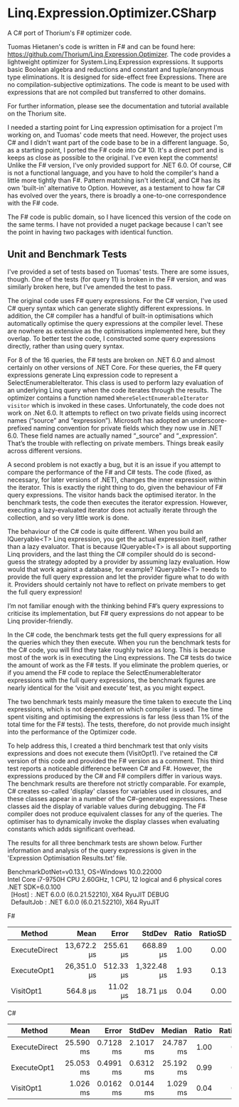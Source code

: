 # Linq.Expression.Optimizer.CSharp
A C# port of Thorium's F# optimizer code.

Tuomas Hietanen's code is written in F# and can be found here: https://github.com/Thorium/Linq.Expression.Optimizer.  The code provides a lightweight optimizer for System.Linq.Expression expressions. It supports basic Boolean algebra and reductions and constant and tuple/anonymous type eliminations. It is designed for side-effect free Expressions. There are no compilation-subjective optimizations. The code is meant to be used with expressions that are not compiled but transferred to other domains.

For further information, please see the documentation and tutorial available on the Thorium site.

I needed a starting point for Linq expression optimisation for a project I'm working on, and Tuomas' code meets that need. However, the project uses C# and I didn't want part of the code base to be in a different language. So, as a starting point, I ported the F# code into C# 10. It's a direct port and is keeps as close as possible to the original.  I've even kept the comments!  Unlike the F# version, I've only provided support for .NET 6.0.  Of course, C# is not a functional language, and you have to hold the compiler's hand a little more tightly than F#.  Pattern matching isn't identical, and C# has its own 'built-in' alternative to Option. However, as a testament to how far C# has evolved over the years, there is broadly a one-to-one correspondence with the F# code.

The F# code is public domain, so I have licenced this version of the code on the same terms.  I have not provided a nuget package because I can't see the point in having two packages with identical function.

## Unit and Benchmark Tests
I've provided a set of tests based on Tuomas' tests. There are some issues, though. One of the tests (for query 11) is broken in the F# version, and was similarly broken here, but I've amended the test to pass. 

The original code uses F# query expressions. For the C# version, I've used C# query syntax which can generate slightly different expressions.  In addition, the C# compiler has a handful of built-in optimisations which automatically optimise the query expressions at the compiler level.  These are nowhere as extensive as the optimisations implemented here, but they overlap.  To better test the code, I constructed some query expressions directly, rather than using query syntax.

For 8 of the 16 queries, the F# tests are broken on .NET 6.0 and almost certainly on other versions of .NET Core.  For these queries, the F# query expressions generate Linq expression code to represent a SelectEnumerableIterator. This class is used to perform lazy evaluation of an underlying Linq query when the code iterates through the results.  The optimizer contains a function named ``WhereSelectEnumerableIterator visitor`` which is invoked in these cases.  Unfortunately, the code does not work on .Net 6.0.   It attempts to reflect on two private fields using incorrect names (“source” and “expression”).  Microsoft has adopted an underscore-prefixed naming convention for private fields which they now use in .NET 6.0.  These field names are actually named “\_source” and “\_expression”.  That’s the trouble with reflecting on private members.  Things break easily across different versions.

A second problem is not exactly a bug, but it is an issue if you attempt to compare the performance of the F# and C# tests.  The code (fixed, as necessary, for later versions of .NET), changes the inner expression within the iterator.  This is exactly the right thing to do, given the behaviour of F# query expressions.  The visitor hands back the optimised iterator.  In the benchmark tests, the code then executes the iterator expression.  However, executing a lazy-evaluated iterator does not actually iterate through the collection, and so very little work is done.

The behaviour of the C# code is quite different.  When you build an IQueryable\<T\> Linq expression, you get the actual expression itself, rather than a lazy evaluator.  That is because IQueryable\<T\> is all about supporting Linq providers, and the last thing the C# compiler should do is second-guess the strategy adopted by a provider by assuming lazy evaluation.  How would that work against a database, for example?  IQueryable\<T\> needs to provide the full query expression and let the provider figure what to do with it.  Providers should certainly not have to reflect on private members to get the full query expression!  
  
I’m not familiar enough with the thinking behind F#’s query expressions to criticise its implementation, but F# query expressions do not appear to be Linq provider-friendly.
  
In the C# code, the benchmark tests get the full query expressions for all the queries which they then execute.  When you run the benchmark tests for the C# code, you will find they take roughly twice as long. This is because most of the work is in executing the Linq expressions.  The C# tests do twice the amount of work as the F# tests.  If you eliminate the problem queries, or if you amend the F# code to replace the SelectEnumerableIterator expressions with the full query expressions, the benchmark figures are nearly identical for the ‘visit and execute’ test, as you might expect.

The two benchmark tests mainly measure the time taken to execute the Linq expressions, which is not dependent on which compiler is used. The time spent visiting and optimising the expressions is far less (less than 1% of the total time for the F# tests).  The tests, therefore, do not provide much insight into the performance of the Optimizer code.

To help address this, I created a third benchmark test that only visits expressions and does not execute them (VisitOpt1). I've retained the C# version of this code and provided the F# version as a comment.  This third test reports a noticeable difference between C# and F#.  However, the expressions produced by the C# and F# compilers differ in various ways. The benchmark results are therefore not strictly comparable.  For example, C# creates so-called 'display' classes for variables used in closures, and these classes appear in a number of the C#-generated expressions.  These classes aid the display of variable values during debugging.  The F# compiler does not produce equivalent classes for any of the queries.  The optimiser has to dynamically invoke the display classes when evaluating constants which adds significant overhead.

The results for all three benchmark tests are shown below.  Further information and analysis of the query expressions is given in the 'Expression Optimisation Results.txt' file.

BenchmarkDotNet=v0.13.1, OS=Windows 10.0.22000  
Intel Core i7-9750H CPU 2.60GHz, 1 CPU, 12 logical and 6 physical cores  
.NET SDK=6.0.100  
&nbsp;&nbsp;\[Host\]     : .NET 6.0.0 (6.0.21.52210), X64 RyuJIT DEBUG  
&nbsp;&nbsp;DefaultJob : .NET 6.0.0 (6.0.21.52210), X64 RyuJIT  
    
F#

|        Method |        Mean |     Error |      StdDev | Ratio | RatioSD |    Gen 0 |   Gen 1 | Allocated |
|-------------- |------------:|----------:|------------:|------:|--------:|---------:|--------:|----------:|
| ExecuteDirect | 13,672.2 μs | 255.61 μs |   668.89 μs |  1.00 |    0.00 |  62.5000 | 31.2500 |    451 KB |
|   ExecuteOpt1 | 26,351.0 μs | 512.33 μs | 1,322.48 μs |  1.93 |    0.13 | 125.0000 | 62.5000 |    930 KB |
|     VisitOpt1 |    564.8 μs |  11.02 μs |    18.71 μs |  0.04 |    0.00 |  13.6719 |       - |     88 KB |

C#

|        Method |      Mean |     Error |    StdDev |    Median | Ratio | RatioSD |    Gen 0 |   Gen 1 | Allocated |
|-------------- |----------:|----------:|----------:|----------:|------:|--------:|---------:|--------:|----------:|
| ExecuteDirect | 25.590 ms | 0.7128 ms | 2.1017 ms | 24.787 ms |  1.00 |    0.00 | 125.0000 | 62.5000 |    831 KB |
|   ExecuteOpt1 | 25.053 ms | 0.4991 ms | 0.6312 ms | 25.192 ms |  0.99 |    0.06 | 156.2500 | 62.5000 |    960 KB |
|     VisitOpt1 |  1.026 ms | 0.0162 ms | 0.0144 ms |  1.029 ms |  0.04 |    0.00 |  19.5313 |  3.9063 |    126 KB |
